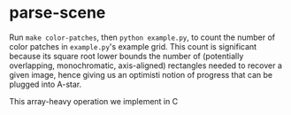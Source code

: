 [//]: # (author: samtenka)
[//]: # (change: 2020-03-28)
[//]: # (create: 2020-03-28)
[//]: # (descrp: top-level documentation for our scene parser for ARC grids)
[//]: # (to use: open and read this document in a web browser.)

# parse-scene

Run `make color-patches`, then `python example.py`, to count the number of
color patches in `example.py`'s example grid.  This count is significant
because its square root lower bounds the number of (potentially overlapping,
monochromatic, axis-aligned) rectangles needed to recover a given image, hence
giving us an optimisti notion of progress that can be plugged into A-star.

This array-heavy operation we implement in C
